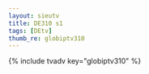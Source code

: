 ```yaml
--- 
layout: sieutv
title: DE310 s1
tags: [DEtv]
thumb_re: globiptv310
---
```

{% include tvadv key="globiptv310" %} 
